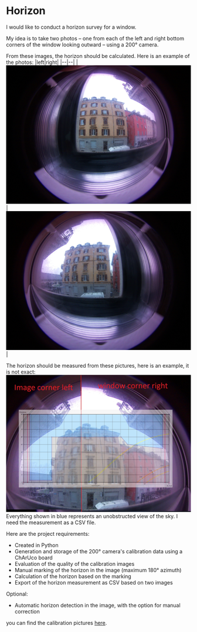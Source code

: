 
# Horizon
I would like to conduct a horizon survey for a window.

My idea is to take two photos – one from each of the left and right bottom corners of the window looking outward – using a 200° camera.

From these images, the horizon should be calculated.
Here is an example of the photos:
|left|right|
|--|--|
|![window corner left](https://github.com/croghostrider/horizon/blob/main/image/sampel/window%20corner%20left.jpg?raw=true)|![window corner right](https://github.com/croghostrider/horizon/blob/main/image/sampel/window%20corner%20right.jpg?raw=true)  |

The horizon should be measured from these pictures, here is an example, it is not exact:
![measurement](https://github.com/croghostrider/horizon/blob/main/image/sampel//window%20stich%20%20measurement.jpg?raw=true)
Everything shown in blue represents an unobstructed view of the sky. I need the measurement as a CSV file.

Here are the project requirements:

 - Created in Python
 - Generation and storage of the 200° camera's calibration data using a ChArUco board
 - Evaluation of the quality of the calibration images
 - Manual marking of the horizon in the image (maximum 180° azimuth)
 - Calculation of the horizon based on the marking
 - Export of the horizon measurement as CSV based on two images

Optional:

 - Automatic horizon detection in the image, with the option for manual correction

you can find the calibration pictures [here](https://github.com/croghostrider/horizon/tree/main/image/calibration).

